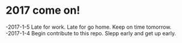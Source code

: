 # 2017 come on!

-2017-1-5 Late for work. Late for go home. Keep on time tomorrow.    
-2017-1-4 Begin contribute to this repo. Slepp early and get up early.   
